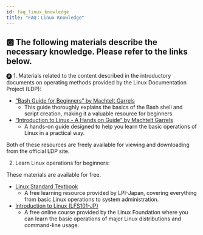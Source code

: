 ```yaml
---
id: faq_linux_knowledge
title: "FAQ：Linux Knowledge"
---
```


## &#x1F180; The following materials describe the necessary knowledge. Please refer to the links below.

&#x1F150; 1. Materials related to the content described in the introductory documents on operating methods provided by the Linux Documentation Project (LDP):

- [“Bash Guide for Beginners” by Machtelt Garrels](https://tldp.org/LDP/Bash-Beginners-Guide/html/index.html?utm_source=chatgpt.com)  
    - This guide thoroughly explains the basics of the Bash shell and script creation, making it a valuable resource for beginners.
- [“Introduction to Linux - A Hands on Guide” by Machtelt Garrels](https://tldp.org/guides.html?utm_source=chatgpt.com)  
    - A hands-on guide designed to help you learn the basic operations of Linux in a practical way.

Both of these resources are freely available for viewing and downloading from the official LDP site.

2. Learn Linux operations for beginners:

These materials are available for free.

- [Linux Standard Textbook](https://linuc.org/textbooks/linux/)  
    - A free learning resource provided by LPI-Japan, covering everything from basic Linux operations to system administration.
- [Introduction to Linux (LFS101-JP)](https://training.linuxfoundation.org/ja/training/introduction-to-linux-lfs101-jp/)  
    - A free online course provided by the Linux Foundation where you can learn the basic operations of major Linux distributions and command-line usage.
